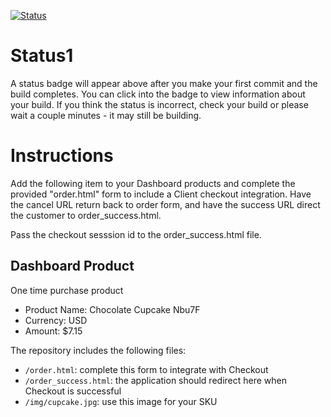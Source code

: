[![Status](https://img.shields.io/badge/status-BUILDING%20COMMIT:%2089c35de819144e49ed4441c8d2de555ab3cfe5aa-yellow.svg)](https://github.com/raysaavedra-work/bakery_scaffold_KHLYLSAwvtwhJRAR/commit/89c35de819144e49ed4441c8d2de555ab3cfe5aa)


# Status1

A status badge will appear above after you make your first commit and the build completes. You can click into the badge to view information about your build. If you think the status is incorrect, check your build or please wait a couple minutes - it may still be building.

# Instructions

Add the following item to your Dashboard products and complete the provided "order.html" form to include a Client checkout integration. Have the cancel URL return back to order form, and have the success URL direct the customer to order_success.html.

Pass the checkout sesssion id to the order_success.html file.

## Dashboard Product
One time purchase product
* Product Name: Chocolate Cupcake Nbu7F
* Currency: USD
* Amount: $7.15

The repository includes the following files:
* `/order.html`: complete this form to integrate with Checkout
* `/order_success.html`: the application should redirect here when Checkout is successful
* `/img/cupcake.jpg`: use this image for your SKU
